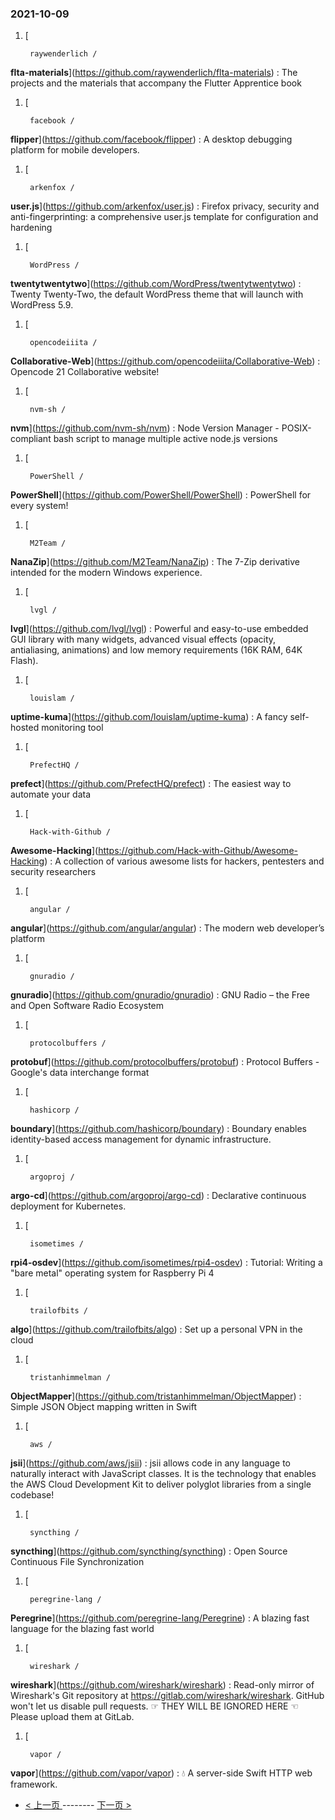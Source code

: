 ### 2021-10-09 
1. [
    

        raywenderlich /
**flta-materials**](https://github.com/raywenderlich/flta-materials) : The projects and the materials that accompany the Flutter Apprentice book
1. [
    

        facebook /
**flipper**](https://github.com/facebook/flipper) : A desktop debugging platform for mobile developers.
1. [
    

        arkenfox /
**user.js**](https://github.com/arkenfox/user.js) : Firefox privacy, security and anti-fingerprinting: a comprehensive user.js template for configuration and hardening
1. [
    

        WordPress /
**twentytwentytwo**](https://github.com/WordPress/twentytwentytwo) : Twenty Twenty-Two, the default WordPress theme that will launch with WordPress 5.9.
1. [
    

        opencodeiiita /
**Collaborative-Web**](https://github.com/opencodeiiita/Collaborative-Web) : Opencode 21 Collaborative website!
1. [
    

        nvm-sh /
**nvm**](https://github.com/nvm-sh/nvm) : Node Version Manager - POSIX-compliant bash script to manage multiple active node.js versions
1. [
    

        PowerShell /
**PowerShell**](https://github.com/PowerShell/PowerShell) : PowerShell for every system!
1. [
    

        M2Team /
**NanaZip**](https://github.com/M2Team/NanaZip) : The 7-Zip derivative intended for the modern Windows experience.
1. [
    

        lvgl /
**lvgl**](https://github.com/lvgl/lvgl) : Powerful and easy-to-use embedded GUI library with many widgets, advanced visual effects (opacity, antialiasing, animations) and low memory requirements (16K RAM, 64K Flash).
1. [
    

        louislam /
**uptime-kuma**](https://github.com/louislam/uptime-kuma) : A fancy self-hosted monitoring tool
1. [
    

        PrefectHQ /
**prefect**](https://github.com/PrefectHQ/prefect) : The easiest way to automate your data
1. [
    

        Hack-with-Github /
**Awesome-Hacking**](https://github.com/Hack-with-Github/Awesome-Hacking) : A collection of various awesome lists for hackers, pentesters and security researchers
1. [
    

        angular /
**angular**](https://github.com/angular/angular) : The modern web developer’s platform
1. [
    

        gnuradio /
**gnuradio**](https://github.com/gnuradio/gnuradio) : GNU Radio – the Free and Open Software Radio Ecosystem
1. [
    

        protocolbuffers /
**protobuf**](https://github.com/protocolbuffers/protobuf) : Protocol Buffers - Google's data interchange format
1. [
    

        hashicorp /
**boundary**](https://github.com/hashicorp/boundary) : Boundary enables identity-based access management for dynamic infrastructure.
1. [
    

        argoproj /
**argo-cd**](https://github.com/argoproj/argo-cd) : Declarative continuous deployment for Kubernetes.
1. [
    

        isometimes /
**rpi4-osdev**](https://github.com/isometimes/rpi4-osdev) : Tutorial: Writing a "bare metal" operating system for Raspberry Pi 4
1. [
    

        trailofbits /
**algo**](https://github.com/trailofbits/algo) : Set up a personal VPN in the cloud
1. [
    

        tristanhimmelman /
**ObjectMapper**](https://github.com/tristanhimmelman/ObjectMapper) : Simple JSON Object mapping written in Swift
1. [
    

        aws /
**jsii**](https://github.com/aws/jsii) : jsii allows code in any language to naturally interact with JavaScript classes. It is the technology that enables the AWS Cloud Development Kit to deliver polyglot libraries from a single codebase!
1. [
    

        syncthing /
**syncthing**](https://github.com/syncthing/syncthing) : Open Source Continuous File Synchronization
1. [
    

        peregrine-lang /
**Peregrine**](https://github.com/peregrine-lang/Peregrine) : A blazing fast language for the blazing fast world
1. [
    

        wireshark /
**wireshark**](https://github.com/wireshark/wireshark) : Read-only mirror of Wireshark's Git repository at https://gitlab.com/wireshark/wireshark. GitHub won't let us disable pull requests. ☞ THEY WILL BE IGNORED HERE ☜ Please upload them at GitLab.
1. [
    

        vapor /
**vapor**](https://github.com/vapor/vapor) : 💧 A server-side Swift HTTP web framework. 

- [ < 上一页 ](https://github.com/able8/github-trending-daily-record/blob/master/2021-10-08.md) -------- [ 下一页 > ](https://github.com/able8/github-trending-daily-record/blob/master/2021-10-10.md)